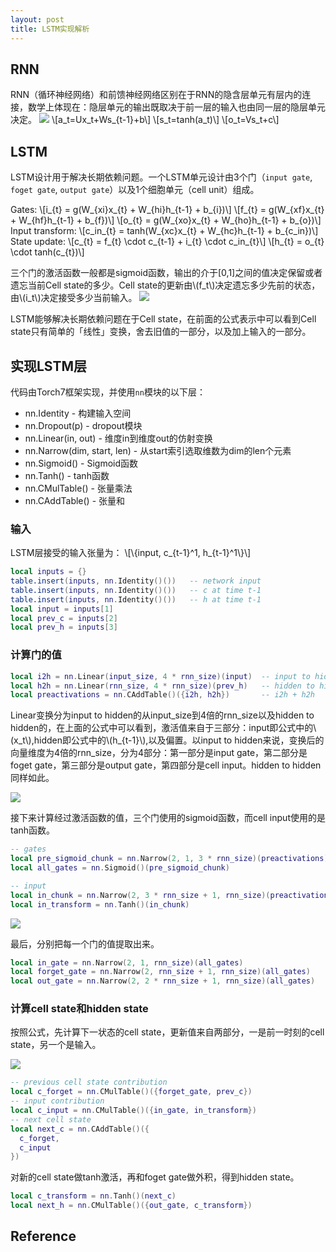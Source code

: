 ```yaml
---
layout: post
title: LSTM实现解析
---
```


## RNN
RNN（循环神经网络）和前馈神经网络区别在于RNN的隐含层单元有层内的连接，数学上体现在：隐层单元的输出既取决于前一层的输入也由同一层的隐层单元决定。
![](/images/lstm/fnn&rnn.png)
\\[a_t=Ux_t+Ws_{t-1}+b\\]
\\[s_t=tanh(a_t)\\]
\\[o_t=Vs_t+c\\]

## LSTM
LSTM设计用于解决长期依赖问题。一个LSTM单元设计由3个门（`input gate`, `foget gate`, `output gate`）以及1个细胞单元（cell unit）组成。

Gates:
\\[i_{t} = g(W_{xi}x_{t} + W_{hi}h_{t-1} + b_{i})\\]
\\[f_{t} = g(W_{xf}x_{t} + W_{hf}h_{t-1} + b_{f})\\]
\\[o_{t} = g(W_{xo}x_{t} + W_{ho}h_{t-1} + b_{o})\\]
Input transform:
\\[c\_in_{t} = tanh(W_{xc}x_{t} + W_{hc}h_{t-1} + b_{c\_in})\\]
State update:
\\[c_{t} = f_{t} \cdot c_{t-1} + i_{t} \cdot c\_in_{t}\\]
\\[h_{t} = o_{t} \cdot tanh(c_{t})\\]

三个门的激活函数一般都是sigmoid函数，输出的介于[0,1]之间的值决定保留或者遗忘当前Cell state的多少。Cell state的更新由\\(f_t\\)决定遗忘多少先前的状态，由\\(i_t\\)决定接受多少当前输入。
![](/images/lstm/cell.svg)

LSTM能够解决长期依赖问题在于Cell state，在前面的公式表示中可以看到Cell state只有简单的「线性」变换，舍去旧值的一部分，以及加上输入的一部分。

## 实现LSTM层
代码由Torch7框架实现，并使用`nn`模块的以下层：
- nn.Identity - 构建输入空间
- nn.Dropout(p) - dropout模块
- nn.Linear(in, out) - 维度in到维度out的仿射变换
- nn.Narrow(dim, start, len) - 从start索引选取维数为dim的len个元素
- nn.Sigmoid() - Sigmoid函数
- nn.Tanh() - tanh函数
- nn.CMulTable() - 张量乘法
- nn.CAddTable() - 张量和

### 输入
LSTM层接受的输入张量为：
\\[\\{input, c_{t-1}^1, h_{t-1}^1\\}\\]

```lua
local inputs = {}
table.insert(inputs, nn.Identity()())   -- network input
table.insert(inputs, nn.Identity()())   -- c at time t-1
table.insert(inputs, nn.Identity()())   -- h at time t-1
local input = inputs[1]
local prev_c = inputs[2]
local prev_h = inputs[3]
```
### 计算门的值
```lua
local i2h = nn.Linear(input_size, 4 * rnn_size)(input)  -- input to hidden
local h2h = nn.Linear(rnn_size, 4 * rnn_size)(prev_h)   -- hidden to hidden
local preactivations = nn.CAddTable()({i2h, h2h})       -- i2h + h2h
```
Linear变换分为input to hidden的从input_size到4倍的rnn_size以及hidden to hidden的，在上面的公式中可以看到，激活值来自于三部分：input即公式中的\\(x_t\\),hidden即公式中的\\(h_{t-1}\\),以及偏置。以input to hidden来说，变换后的向量维度为4倍的rnn_size，分为4部分：第一部分是input gate，第二部分是foget gate，第三部分是output gate，第四部分是cell input。hidden to hidden同样如此。

![](/images/lstm/preactivation_graph.svg)

接下来计算经过激活函数的值，三个门使用的sigmoid函数，而cell input使用的是tanh函数。

```lua
-- gates
local pre_sigmoid_chunk = nn.Narrow(2, 1, 3 * rnn_size)(preactivations)
local all_gates = nn.Sigmoid()(pre_sigmoid_chunk)

-- input
local in_chunk = nn.Narrow(2, 3 * rnn_size + 1, rnn_size)(preactivations)
local in_transform = nn.Tanh()(in_chunk)
```
![](/images/lstm/gates.svg)

最后，分别把每一个门的值提取出来。
```lua
local in_gate = nn.Narrow(2, 1, rnn_size)(all_gates)
local forget_gate = nn.Narrow(2, rnn_size + 1, rnn_size)(all_gates)
local out_gate = nn.Narrow(2, 2 * rnn_size + 1, rnn_size)(all_gates)
```
### 计算cell state和hidden state
按照公式，先计算下一状态的cell state，更新值来自两部分，一是前一时刻的cell state，另一个是输入。

![](/images/lstm/state_calculation.svg)

```lua
-- previous cell state contribution
local c_forget = nn.CMulTable()({forget_gate, prev_c})
-- input contribution
local c_input = nn.CMulTable()({in_gate, in_transform})
-- next cell state
local next_c = nn.CAddTable()({
  c_forget,
  c_input
})
```

对新的cell state做tanh激活，再和foget gate做外积，得到hidden state。

```lua
local c_transform = nn.Tanh()(next_c)
local next_h = nn.CMulTable()({out_gate, c_transform})
```

## Reference

[](https://apaszke.github.io/lstm-explained.html)
